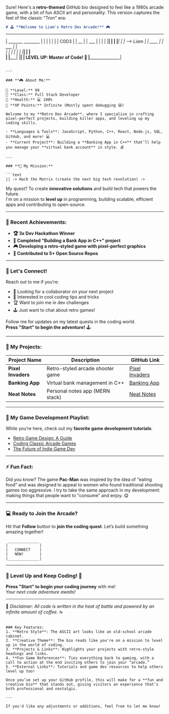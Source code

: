 Sure! Here's a **retro-themed** GitHub bio designed to feel like a 1980s arcade game, with a bit of fun ASCII art and personality. This version captures the feel of the classic "Tron" era:

```markdown
# 🕹️ **Welcome to Liam's Retro Dev Arcade!** 🎮

```
 __________________________
|  _______   ________    |
| |       | |        |   |   C0D3
| |  __   | |   ___  |   |
| | |__|  | |  |___| |   |   --> Liam
| |  ____  | |   ___  |   |       
| | |    | | |  |___| |   |       
| |_____|  |__________|   |   LEVEL UP: Master of Code! 🎉
|_________________________|
```

---

### **🎮 About Me:**

👾 **Level:** 99  
👾 **Class:** Full Stack Developer  
👾 **Health:** 💻 100%  
👾 **XP Points:** Infinite (Mostly spent debugging 😅)

Welcome to my **Retro Dev Arcade**, where I specialize in crafting pixel-perfect projects, building killer apps, and leveling up my coding skills.

- **Languages & Tools**: JavaScript, Python, C++, React, Node.js, SQL, GitHub, and more! 💻  
- **Current Project**: Building a **Banking App in C++** that’ll help you manage your **virtual bank account** in style. 💰

---

### **🎯 My Mission:**

```text
|| -> Hack the Matrix (create the next big tech revolution) ->
```

My quest? To create **innovative solutions** and build tech that powers the future.  
I'm on a mission to **level up** in programming, building scalable, efficient apps and contributing to open-source.

---

### **💾 Recent Achievements:**

- **🏆 3x Dev Hackathon Winner**  
- **🚀 Completed "Building a Bank App in C++" project**  
- **🎮 Developing a retro-styled game with pixel-perfect graphics**  
- **🔧 Contributed to 5+ Open Source Repos**  

---

### **💬 Let's Connect!**
Reach out to me if you’re:
- 🚀 Looking for a collaborator on your next project
- 🤖 Interested in cool coding tips and tricks
- 🏆 Want to join me in dev challenges
- 🕹️ Just want to chat about retro games!

Follow me for updates on my latest quests in the coding world.  
**Press "Start" to begin the adventure!** 🕹️

---

### **📂 My Projects:**
| **Project Name**          | **Description**                      | **GitHub Link**    |
|---------------------------|--------------------------------------|--------------------|
| **Pixel Invaders**         | Retro-styled arcade shooter game    | [Pixel Invaders](https://github.com/yourusername/pixel-invaders) |
| **Banking App**            | Virtual bank management in C++      | [Banking App](https://github.com/yourusername/banking-app) |
| **Neat Notes**             | Personal notes app (MERN stack)     | [Neat Notes](https://github.com/yourusername/neat-notes) |

---

### **🎥 My Game Development Playlist:**

While you’re here, check out my **favorite game development tutorials**:  
- [Retro Game Design: A Guide](https://www.youtube.com/watch?v=videoid)
- [Coding Classic Arcade Games](https://www.youtube.com/watch?v=videoid)
- [The Future of Indie Game Dev](https://www.youtube.com/watch?v=videoid)

---

### **⚡ Fun Fact:**

Did you know? The game **Pac-Man** was inspired by the idea of "eating food" and was designed to appeal to women who found traditional shooting games too aggressive. I try to take the same approach in my development: making things that people want to "consume" and enjoy. 😋

---

### **💻 Ready to Join the Arcade?**

Hit that **Follow** button to **join the coding quest**. Let’s build something amazing together!

```
 ______________
|              |
|   CONNECT    |
|   NOW!       |
|______________|
```

---

### **👾 Level Up and Keep Coding!** 👾

**Press "Start" to begin your coding journey** with me!  
_Your next code adventure awaits!_

---

💾 *Disclaimer: All code is written in the heat of battle and powered by an infinite amount of coffee.* ☕
```

### Key Features:
1. **Retro Style**: The ASCII art looks like an old-school arcade cabinet.
2. **Creative Theme**: The bio reads like you're on a mission to level up in the world of coding.
3. **Projects & Links**: Highlights your projects with retro-style headings and links.
4. **Fun Game References**: Ties everything back to gaming, with a call to action at the end inviting others to join your “arcade.”
5. **External Links**: Tutorials and game dev resources to help others level up too!

Once you’ve set up your GitHub profile, this will make for a **fun and creative bio** that stands out, giving visitors an experience that’s both professional and nostalgic.

---

If you'd like any adjustments or additions, feel free to let me know!
